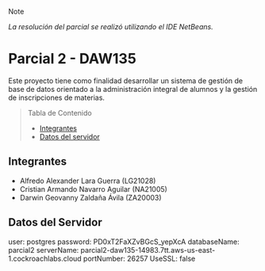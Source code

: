 > [!NOTE]
> _La resolución del parcial se realizó utilizando el IDE NetBeans._

# Parcial 2 - DAW135

Este proyecto tiene como finalidad desarrollar un sistema de gestión de base de datos orientado a la administración integral de alumnos y la gestión de inscripciones de materias.

> Tabla de Contenido
> - [Integrantes](#integrantes)
> - [Datos del servidor](#datos-del-servidor)

## Integrantes

- Alfredo Alexander Lara Guerra (LG21028)
- Cristian Armando Navarro Aguilar (NA21005)
- Darwin Geovanny Zaldaña Ávila (ZA20003)

## Datos del Servidor

user: postgres
password: PD0xT2FaXZvBGcS_yepXcA
databaseName: parcial2
serverName: parcial2-daw135-14983.7tt.aws-us-east-1.cockroachlabs.cloud
portNumber: 26257
UseSSL: false


